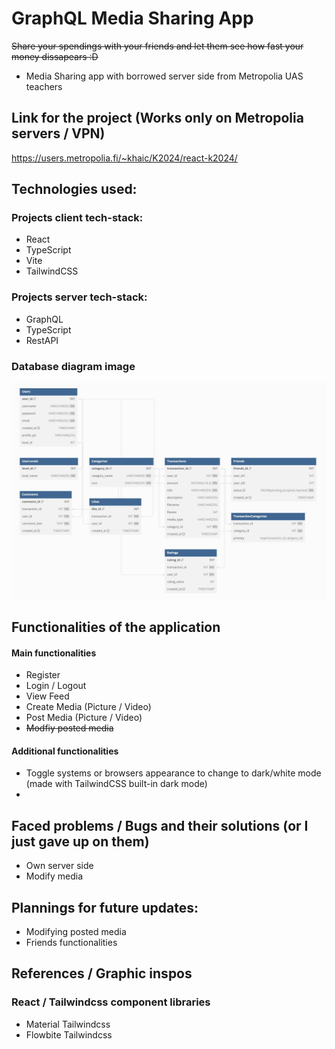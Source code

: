 # GraphQL Media Sharing App
<del>Share your spendings with your friends and let them see how fast your money dissapears :D</del>
- Media Sharing app with borrowed server side from Metropolia UAS teachers

## Link for the project (Works only on Metropolia servers / VPN)
<https://users.metropolia.fi/~khaic/K2024/react-k2024/>


## Technologies used:
### Projects client tech-stack: 
- React
- TypeScript 
- Vite
- TailwindCSS

### Projects server tech-stack:
- GraphQL
- TypeScript
- RestAPI

### Database diagram image
![DBdiagram](img/FinanceTrackAppDB.jpeg)

## Functionalities of the application
#### Main functionalities
- Register
- Login / Logout
- View Feed
- Create Media (Picture / Video)
- Post Media (Picture / Video)
- <del>Modfiy posted media</del>


#### Additional functionalities

- Toggle systems or browsers appearance to change to dark/white mode (made with TailwindCSS built-in dark mode)
- 

## Faced problems / Bugs and their solutions (or I just gave up on them) 
- Own server side
- Modify media

## Plannings for future updates: 
- Modifying posted media
- Friends functionalities
  

## References / Graphic inspos
### React / Tailwindcss component libraries
- Material Tailwindcss
- Flowbite Tailwindcss 
